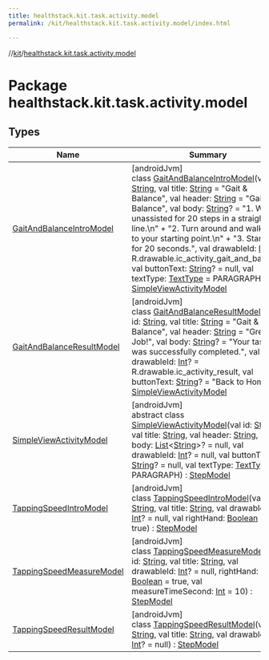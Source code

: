 ```yaml
---
title: healthstack.kit.task.activity.model
permalink: /kit/healthstack.kit.task.activity.model/index.html

---
```

//[kit](../../index.html)/[healthstack.kit.task.activity.model](index.html)



# Package healthstack.kit.task.activity.model



## Types


| Name | Summary |
|---|---|
| [GaitAndBalanceIntroModel](-gait-and-balance-intro-model/index.html) | [androidJvm]<br>class [GaitAndBalanceIntroModel](-gait-and-balance-intro-model/index.html)(val id: [String](https://kotlinlang.org/api/latest/jvm/stdlib/kotlin/-string/index.html), val title: [String](https://kotlinlang.org/api/latest/jvm/stdlib/kotlin/-string/index.html) = &quot;Gait &amp; Balance&quot;, val header: [String](https://kotlinlang.org/api/latest/jvm/stdlib/kotlin/-string/index.html) = &quot;Gait &amp; Balance&quot;, val body: [String](https://kotlinlang.org/api/latest/jvm/stdlib/kotlin/-string/index.html)? = &quot;1. Walk unassisted for 20 steps in a straight line.\n&quot; +         &quot;2. Turn around and walk back to your starting point.\n&quot; +         &quot;3. Stand still for 20 seconds.&quot;, val drawableId: [Int](https://kotlinlang.org/api/latest/jvm/stdlib/kotlin/-int/index.html)? = R.drawable.ic_activity_gait_and_balance, val buttonText: [String](https://kotlinlang.org/api/latest/jvm/stdlib/kotlin/-string/index.html)? = null, val textType: [TextType](../healthstack.kit.ui/-text-type/index.html) = PARAGRAPH) : [SimpleViewActivityModel](-simple-view-activity-model/index.html) |
| [GaitAndBalanceResultModel](-gait-and-balance-result-model/index.html) | [androidJvm]<br>class [GaitAndBalanceResultModel](-gait-and-balance-result-model/index.html)(val id: [String](https://kotlinlang.org/api/latest/jvm/stdlib/kotlin/-string/index.html), val title: [String](https://kotlinlang.org/api/latest/jvm/stdlib/kotlin/-string/index.html) = &quot;Gait &amp; Balance&quot;, val header: [String](https://kotlinlang.org/api/latest/jvm/stdlib/kotlin/-string/index.html) = &quot;Great Job!&quot;, val body: [String](https://kotlinlang.org/api/latest/jvm/stdlib/kotlin/-string/index.html)? = &quot;Your task was successfully completed.&quot;, val drawableId: [Int](https://kotlinlang.org/api/latest/jvm/stdlib/kotlin/-int/index.html)? = R.drawable.ic_activity_result, val buttonText: [String](https://kotlinlang.org/api/latest/jvm/stdlib/kotlin/-string/index.html)? = &quot;Back to Home&quot;) : [SimpleViewActivityModel](-simple-view-activity-model/index.html) |
| [SimpleViewActivityModel](-simple-view-activity-model/index.html) | [androidJvm]<br>abstract class [SimpleViewActivityModel](-simple-view-activity-model/index.html)(val id: [String](https://kotlinlang.org/api/latest/jvm/stdlib/kotlin/-string/index.html), val title: [String](https://kotlinlang.org/api/latest/jvm/stdlib/kotlin/-string/index.html), val header: [String](https://kotlinlang.org/api/latest/jvm/stdlib/kotlin/-string/index.html), val body: [List](https://kotlinlang.org/api/latest/jvm/stdlib/kotlin.collections/-list/index.html)&lt;[String](https://kotlinlang.org/api/latest/jvm/stdlib/kotlin/-string/index.html)&gt;? = null, val drawableId: [Int](https://kotlinlang.org/api/latest/jvm/stdlib/kotlin/-int/index.html)? = null, val buttonText: [String](https://kotlinlang.org/api/latest/jvm/stdlib/kotlin/-string/index.html)? = null, val textType: [TextType](../healthstack.kit.ui/-text-type/index.html) = PARAGRAPH) : [StepModel](../healthstack.kit.task.base/-step-model/index.html) |
| [TappingSpeedIntroModel](-tapping-speed-intro-model/index.html) | [androidJvm]<br>class [TappingSpeedIntroModel](-tapping-speed-intro-model/index.html)(val id: [String](https://kotlinlang.org/api/latest/jvm/stdlib/kotlin/-string/index.html), val title: [String](https://kotlinlang.org/api/latest/jvm/stdlib/kotlin/-string/index.html), val drawableId: [Int](https://kotlinlang.org/api/latest/jvm/stdlib/kotlin/-int/index.html)? = null, val rightHand: [Boolean](https://kotlinlang.org/api/latest/jvm/stdlib/kotlin/-boolean/index.html) = true) : [StepModel](../healthstack.kit.task.base/-step-model/index.html) |
| [TappingSpeedMeasureModel](-tapping-speed-measure-model/index.html) | [androidJvm]<br>class [TappingSpeedMeasureModel](-tapping-speed-measure-model/index.html)(val id: [String](https://kotlinlang.org/api/latest/jvm/stdlib/kotlin/-string/index.html), val title: [String](https://kotlinlang.org/api/latest/jvm/stdlib/kotlin/-string/index.html), val drawableId: [Int](https://kotlinlang.org/api/latest/jvm/stdlib/kotlin/-int/index.html)? = null, rightHand: [Boolean](https://kotlinlang.org/api/latest/jvm/stdlib/kotlin/-boolean/index.html) = true, val measureTimeSecond: [Int](https://kotlinlang.org/api/latest/jvm/stdlib/kotlin/-int/index.html) = 10) : [StepModel](../healthstack.kit.task.base/-step-model/index.html) |
| [TappingSpeedResultModel](-tapping-speed-result-model/index.html) | [androidJvm]<br>class [TappingSpeedResultModel](-tapping-speed-result-model/index.html)(val id: [String](https://kotlinlang.org/api/latest/jvm/stdlib/kotlin/-string/index.html), val title: [String](https://kotlinlang.org/api/latest/jvm/stdlib/kotlin/-string/index.html), val drawableId: [Int](https://kotlinlang.org/api/latest/jvm/stdlib/kotlin/-int/index.html)? = null) : [StepModel](../healthstack.kit.task.base/-step-model/index.html) |

